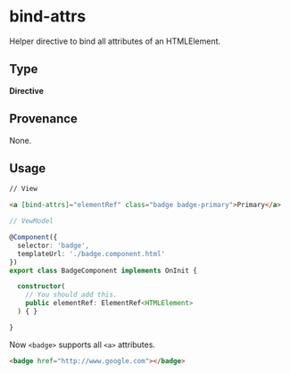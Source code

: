# bind-attrs
Helper directive to bind all attributes of an HTMLElement.

## Type

**Directive**

## Provenance

None.

## Usage

```html
// View

<a [bind-attrs]="elementRef" class="badge badge-primary">Primary</a>
```

```ts
// VewModel

@Component({
  selector: 'badge',
  templateUrl: './badge.component.html'
})
export class BadgeComponent implements OnInit {

  constructor(
    // You should add this.
    public elementRef: ElementRef<HTMLElement>
  ) { }

}
```

Now `<badge>` supports all `<a>` attributes.

```html
<badge href="http://www.google.com"></badge>
```

